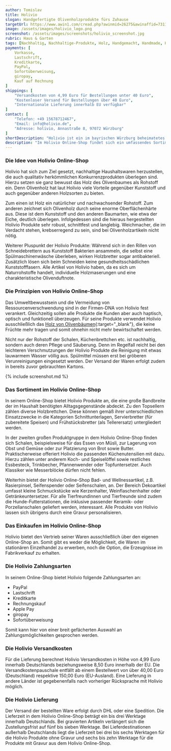 ```yaml
---
author: Tomislav
title: Holivio
slogan: Handgefertigte Olivenholzprodukte fürs Zuhause
targetUrl: https://www.awin1.com/cread.php?awinmid=26275&awinaffid=731132
image: /assets/images/holivio_logo.png
screenshot: /assets/images/screenshots/holivio_screenshot.jpg
rubric: Haus & Garten
tags: [Nachhaltig, Nachhaltige-Produkte, Holz, Handgemacht, Handmade, Haushalt]
payments: [
    Vorkasse,
    Lastschrift,
    Kreditkarte,
    PayPal,
    Sofortüberweisung,
    giropay,
    Kauf auf Rechnung
]
shippings: [
    "Versandkosten von 4,99 Euro für Bestellungen unter 40 Euro",
    "Kostenloser Versand für Bestellungen über 40 Euro",
    "Internationale Lieferung innerhalb EU verfügbar"
]
contact: [
    "Telefon: +49 15678712467",
    "Email: info@holivio.de",
    "Adresse: holivio, Annastraße 8, 97072 Würzburg"
]
shortDescription: "Holivio ist ein im bayrischen Würzburg beheimatetes Unternehmen, das sich ganz auf den Verkauf von den handgefertigten Olivenholzprodukten spezialisiert hat."
description: "Im Holivio Online-Shop findet sich ein umfassendes Sortiment an in Handarbeit hergestellten Holzerzeugnissen. Die Produktpalette deckt dabei vielfältige Einsatzmöglichkeiten im Haushalt ab. Da alle Artikel Unikate sind, bekommt jeder Einkauf bei Holivio eine persönliche Note."
---
```


### Die Idee von Holivio Online-Shop

Holivio hat sich zum Ziel gesetzt, nachhaltige Haushaltswaren herzustellen, die auch qualitativ herkömmlichen Konkurrenzprodukten überlegen sind. Hierzu setzen sie ganz bewusst das Holz des Olivenbaumes als Rohstoff ein. Denn Olivenholz hat laut Holivio viele Vorteile gegenüber Kunststoff und auch gegenüber anderen Holzsorten zu bieten.

Zum einen ist Holz ein natürlicher und nachwachsender Rohstoff. Zum anderen zeichnet sich Olivenholz durch seine enorme Oberflächenhärte aus. Diese ist dem Kunststoff und den anderen Baumarten, wie etwa der Eiche, deutlich überlegen. Infolgedessen sind die hieraus hergestellten Holivio Produkte sehr robust, schnittfest und langlebig. Weichmacher, die im Verdacht stehen, krebserregend zu sein, sind bei Olivenholzartikeln nicht nötig.

Weiterer Pluspunkt der Holivio Produkte: Während sich in den Rillen von Schneidebrettern aus Kunststoff Bakterien ansammeln, die selbst eine Spülmaschinenwäsche überleben, wirken Holzbretter sogar antibakteriell. Zusätzlich lösen sich beim Schneiden keine gesundheitsschädlichen Kunststofffasern. Alle Artikel von Holivio haben, da es sich um Naturrohstoffe handelt, individuelle Holzmaserungen und eine charakteristische Olivenduftnote.

### Die Prinzipien von Holivio Online-Shop

Das Umweltbewusstsein und die Vermeidung von Ressourcenverschwendung sind in der Firmen-DNA von Holivio fest verankert. Gleichzeitig sollen alle Produkte die Kunden aber auch haptisch, optisch und funktionell überzeugen. Für seine Produkte verwendet Holivio ausschließlich das [Holz von Olivenbäumen](https://www.holivio.de/FAQ-Haeufige-Fragen){:target="_blank"}, die keine Früchte mehr tragen und somit ohnehin nicht mehr bewirtschaftet werden. 

Nicht nur der Rohstoff der Schalen, Küchenbrettchen etc. ist nachhaltig, sondern auch deren Pflege und Säuberung. Denn im Regelfall reicht bei den leichteren Verschmutzungen der Holivio Produkte die Reinigung mit etwas lauwarmem Wasser völlig aus. Spülmittel müssen erst bei gröberen Verunreinigungen eingesetzt werden. Der Versand der Waren erfolgt zudem in bereits zuvor gebrauchten Kartons.

{% include screenshot.md %}

### Das Sortiment im Holivio Online-Shop

In seinem Online-Shop bietet Holivio Produkte an, die eine große Bandbreite der im Haushalt benötigten Alltagsgegenstände abdeckt. Zu den Topsellern zählen diverse Holzbrettchen. Diese können gemäß ihrer unterschiedlichen Einsatzzwecke in die Kategorien Schnittunterlagen, Servierbretter (für zubereitete Speisen) und Frühstücksbretter (als Tellerersatz) untergliedert werden.

In der zweiten großen Produktgruppe in dem Holivio Online-Shop finden sich Schalen, beispielsweise für das Essen von Müsli, zur Lagerung von Obst und Gemüse oder zur Platzierung von Brot sowie Butter. Praktischerweise offeriert Holivio die passenden Küchenutensilien mit dazu. Hierzu zählen unter anderem Koch- und Speiselöffel sowie restliches Essbesteck, Trinkbecher, Pfannenwender oder Topfuntersetzer. Auch Klassiker wie Messerblöcke dürfen nicht fehlen.

Weiterhin bietet der Holivio Online-Shop Bad- und Wellnessartikel, z.B. Rasierpinsel, Seifenspender oder Seifenschalen, an. Der Bereich Dekoartikel umfasst kleine Schmuckstücke wie Kerzenhalter, Weinflaschenhalter oder Getränkeuntersetzer. Für alle Tierfreundinnen und Tierfreunde sind zudem die Hunde-Futterstationen, die inklusive passender Keramik- oder Porzellanschalen geliefert werden, interessant. Alle Produkte von Holivio lassen sich übrigens durch eine Gravur personalisieren.

### Das Einkaufen im Holivio Online-Shop

Holivio bietet den Vertrieb seiner Waren ausschließlich über den eigenen Online-Shop an. Somit gibt es weder die Möglichkeit, die Waren im stationären Einzelhandel zu erwerben, noch die Option, die Erzeugnisse im Fabrikverkauf zu erhalten.

### Die Holivio Zahlungsarten

In seinem Online-Shop bietet Holivio folgende Zahlungsarten an:

+ PayPal
+ Lastschrift
+ Kreditkarte
+ Rechnungskauf
+ Apple Pay
+ giropay
+ Sofortüberweisung

Somit kann hier von einer breit gefächerten Auswahl an Zahlungsmöglichkeiten gesprochen werden.

### Die Holivio Versandkosten

Für die Lieferung berechnet Holivio Versandkosten in Höhe von 4,99 Euro innerhalb Deutschlands beziehungsweise 8,50 Euro innerhalb der EU. Die Versandkostenpauschale entfällt ab einem Bestellwert von über 40,00 Euro (Deutschland) respektive 150,00 Euro (EU-Ausland). Eine Lieferung in andere Länder ist gegebenenfalls nach vorheriger Rücksprache mit Holivio möglich. 

### Die Holivio Lieferung

Der Versand der bestellten Ware erfolgt durch DHL oder eine Spedition. Die Lieferzeit in dem Holivio Online-Shop beträgt ein bis drei Werktage innerhalb Deutschlands. Bei gravierten Artikeln verlängert sich die Zustellungsfrist auf fünf bis sieben Werktage. Bei Lieferdestinationen außerhalb Deutschlands liegt die Lieferzeit bei drei bis sechs Werktagen für die Holivio Produkte ohne Gravur und sechs bis zehn Werktage für die Produkte mit Gravur aus dem Holivio Online-Shop.